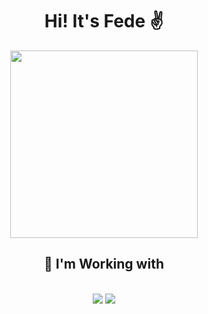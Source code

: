 <h1 align="center">Hi! It's Fede ✌️</h1>
<div align="center">
 <img width="300px" src="[https://media1.tenor.com/m/M98ya8RmOx8AAAAC/dog-drooling.gif](https://media1.tenor.com/m/fohZ_MHo2UMAAAAC/cat-cats.gif)">
</div>
<h2 align="center">🔧 I'm Working with</h2>
<br/>
<div align="center">
    <img src="https://skillicons.dev/icons?i=html,css,javascript,typescript,cs"/>
    <img src="https://skillicons.dev/icons?i=wordpress,nodejs,angular"/><br>
</div>
<br>
